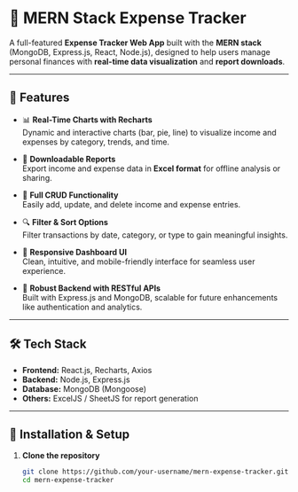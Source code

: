 # 💸 MERN Stack Expense Tracker

A full-featured **Expense Tracker Web App** built with the **MERN stack** (MongoDB, Express.js, React, Node.js), designed to help users manage personal finances with **real-time data visualization** and **report downloads**.

---

## 🚀 Features

- 📊 **Real-Time Charts with Recharts**  
  Dynamic and interactive charts (bar, pie, line) to visualize income and expenses by category, trends, and time.

- 📁 **Downloadable Reports**  
  Export income and expense data in **Excel format** for offline analysis or sharing.

- 🧾 **Full CRUD Functionality**  
  Easily add, update, and delete income and expense entries.

- 🔍 **Filter & Sort Options**  
  Filter transactions by date, category, or type to gain meaningful insights.

- 📱 **Responsive Dashboard UI**  
  Clean, intuitive, and mobile-friendly interface for seamless user experience.

- 🔐 **Robust Backend with RESTful APIs**  
  Built with Express.js and MongoDB, scalable for future enhancements like authentication and analytics.

---

## 🛠️ Tech Stack

- **Frontend:** React.js, Recharts, Axios  
- **Backend:** Node.js, Express.js  
- **Database:** MongoDB (Mongoose)  
- **Others:** ExcelJS / SheetJS for report generation

---



## 📂 Installation & Setup

1. **Clone the repository**

   ```bash
   git clone https://github.com/your-username/mern-expense-tracker.git
   cd mern-expense-tracker
